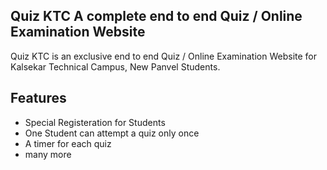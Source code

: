 ## Quiz KTC A complete end to end Quiz / Online Examination Website
Quiz KTC is an exclusive end to end Quiz / Online Examination Website for Kalsekar Technical Campus, New Panvel Students.

## Features
* Special Registeration for Students
* One Student can attempt a quiz only once
* A timer for each quiz
* many more
